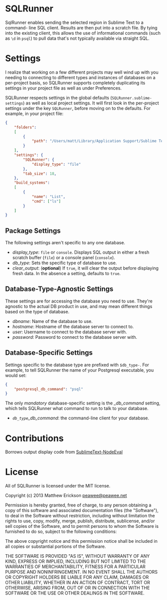 SQLRunner
=========

SqlRunner enables sending the selected region in Sublime Text to a command- line
SQL client. Results are then put into a scratch file. By tying into the existing
client, this allows the use of informational commands (such as `\d` in `psql`)
to pull data that's not typically available via straight SQL.

Settings
========

I realize that working on a few different projects may well wind up with you needing to connecting to different types and instances of databases on a per-project basis, so SQLRunner supports completely duplicating its settings in your project file as well as under Preferences.

SQLRunner respects settings in the global defaults (`SQLRunner.sublime-settings`) as well as local project settings. It will first look in the per-project settings under the key `SQLRunner`, before moving on to the defaults. For example, in your project file:

```json
{
	"folders":
	[
		{
			"path": "/Users/matt/Library/Application Support/Sublime Text 2/Packages/SQLRunner"
		}
	],
	"settings": {
		"SQLRunner": {
			"display_type": "file"
		},
		"tab_size": 18,
	},
	"build_systems":
	[
	    {
	    	"name": "List",
	    	"cmd": ["ls"]
	    }
	]
}
```

Package Settings
----------------
The following settings aren't specific to any one database.

* *display_type*: `file` or `console`. Displays SQL output in either a fresh scratch buffer (`file`) or a console panel (`console`).
* *db_type*: Sets the specific type of database to use.
* *clear_output*: (**optional**) If `true`, it will clear the output before displaying fresh data. In the absence a setting, defaults to `true`.

Database-Type-Agnostic Settings
-------------------------------
These settings are for accessing the database you need to use. They're agnostic to the actual DB product in use, and may mean different things based on the type of database.

* *dbname*: Name of the database to use.
* *hostname*: Hostname of the database server to connect to.
* *user*: Username to connect to the database server with.
* *password*: Password to connect to the database server with.

Database-Specific Settings
--------------------------
Settings specific to the database type are prefixed with `$db_type-`. For example, to tell SQLRunner the name of your Postgresql executable, you would set:

```json
{
	"postgresql_db_command": "psql"
}
```

The only *mandatory* database-specific setting is the *_db_command* setting, which tells SQLRunner what command to run to talk to your database.

* *`db_type`_db_command*: the command-line client for your database.

Contributions
=============
Borrows output display code from [SublimeText-NodeEval](https://github.com/mediaupstream/SublimeText-NodeEval)

License
=======
All of SQLRunner is licensed under the MIT license.

Copyright (c) 2013 Matthew Erickson <peawee@peawee.net>

Permission is hereby granted, free of charge, to any person obtaining a copy of this software and associated documentation files (the "Software"), to deal in the Software without restriction, including without limitation the rights to use, copy, modify, merge, publish, distribute, sublicense, and/or sell copies of the Software, and to permit persons to whom the Software is furnished to do so, subject to the following conditions:

The above copyright notice and this permission notice shall be included in all copies or substantial portions of the Software.

THE SOFTWARE IS PROVIDED "AS IS", WITHOUT WARRANTY OF ANY KIND, EXPRESS OR IMPLIED, INCLUDING BUT NOT LIMITED TO THE WARRANTIES OF MERCHANTABILITY, FITNESS FOR A PARTICULAR PURPOSE AND NONINFRINGEMENT. IN NO EVENT SHALL THE AUTHORS OR COPYRIGHT HOLDERS BE LIABLE FOR ANY CLAIM, DAMAGES OR OTHER LIABILITY, WHETHER IN AN ACTION OF CONTRACT, TORT OR OTHERWISE, ARISING FROM, OUT OF OR IN CONNECTION WITH THE SOFTWARE OR THE USE OR OTHER DEALINGS IN THE SOFTWARE.